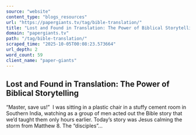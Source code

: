 ```yaml
---
source: "website"
content_type: "blogs_resources"
url: "https://papergiants.tv/tag/bible-translation/"
title: "Lost and Found in Translation: The Power of Biblical Storytelling"
domain: "papergiants.tv"
path: "/tag/bible-translation/"
scraped_time: "2025-10-05T00:08:23.573664"
url_depth: 2
word_count: 59
client_name: "paper-giants"
---
```


## Lost and Found in Translation: The Power of Biblical Storytelling

“Master, save us!”  I was sitting in a plastic chair in a stuffy cement room in Southern India, watching as a group of men acted out the Bible story that we’d taught them only hours earlier. Today’s story was Jesus calming the storm from Matthew 8. The “disciples”...